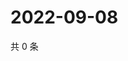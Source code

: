 # 2022-09-08

共 0 条

<!-- BEGIN WEIBO -->
<!-- 最后更新时间 Thu Sep 08 2022 02:06:45 GMT+0800 (China Standard Time) -->

<!-- END WEIBO -->
